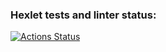 ### Hexlet tests and linter status:
[![Actions Status](https://github.com/PabloPoney/frontend-project-11/workflows/hexlet-check/badge.svg)](https://github.com/PabloPoney/frontend-project-11/actions)